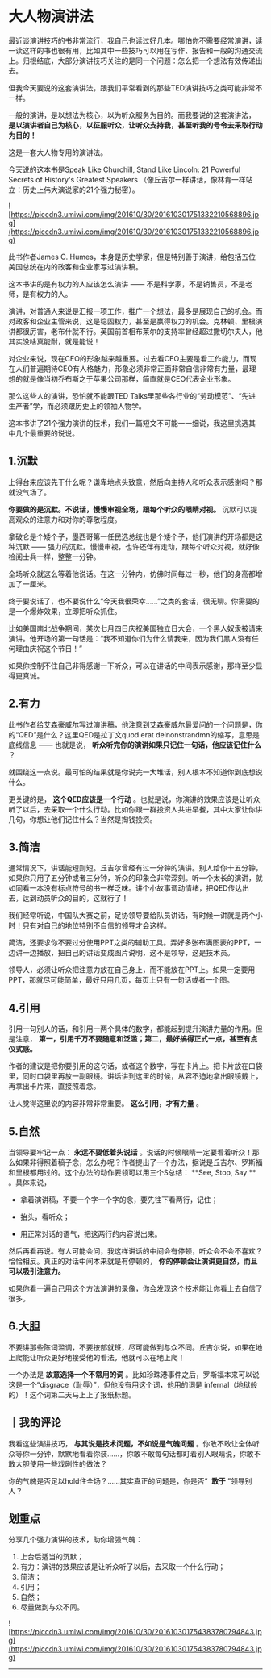 # 大人物演讲法

最近谈演讲技巧的书非常流行，我自己也读过好几本。哪怕你不需要经常演讲，读一读这样的书也很有用，比如其中一些技巧可以用在写作、报告和一般的沟通交流上。归根结底，大部分演讲技巧关注的是同一个问题：怎么把一个想法有效传递出去。

但我今天要说的这套演讲法，跟我们平常看到的那些TED演讲技巧之类可能非常不一样。

一般的演讲，是以想法为核心，以为听众服务为目的。而我要说的这套演讲法， **是以演讲者自己为核心，以征服听众，让听众支持我，甚至听我的号令去采取行动为目的！**

这是一套大人物专用的演讲法。

今天说的这本书是Speak Like Churchill, Stand Like Lincoln: 21 Powerful Secrets of History's Greatest Speakers （像丘吉尔一样讲话，像林肯一样站立：历史上伟大演说家的21个强力秘密）。 

![https://piccdn3.umiwi.com/img/201610/30/201610301751332210568896.jpg](https://piccdn3.umiwi.com/img/201610/30/201610301751332210568896.jpg)

此书作者James C. Humes，本身是历史学家，但是特别善于演讲，给包括五位美国总统在内的政客和企业家写过演讲稿。

这本书讲的是有权力的人应该怎么演讲 —— 不是科学家，不是销售员，不是老师，是有权力的人。

演讲，对普通人来说是汇报一项工作，推广一个想法，最多是展现自己的机会。而对政客和企业主管来说，这是稳固权力，甚至是赢得权力的机会。克林顿、里根演讲都很厉害，老布什就不行。英国前首相布莱尔的支持率曾经超过撒切尔夫人，他其实没啥真能耐，就是能说！

对企业来说，现在CEO的形象越来越重要。过去看CEO主要是看工作能力，而现在人们普遍期待CEO有人格魅力，形象必须非常正面非常自信非常有力量，最理想的就是像当初乔布斯之于苹果公司那样，简直就是CEO代表企业形象。

那么这些人的演讲，恐怕就不能跟TED Talks里那些各行业的“劳动模范”、“先进生产者”学，而必须跟历史上的领袖人物学。

这本书讲了21个强力演讲的技术，我们一篇短文不可能一一细说，我这里挑选其中几个最重要的说说。

## 1.沉默

上得台来应该先干什么呢？谦卑地点头致意，然后向主持人和听众表示感谢吗？那就没气场了。

 **你要做的是沉默。不说话，慢慢审视全场，跟每个听众的眼睛对视。** 沉默可以提高观众的注意力和对你的尊敬程度。

拿破仑是个矮个子，墨西哥第一任民选总统也是个矮个子，他们演讲的开场都是这种沉默 —— 强力的沉默。慢慢审视，也许还伴有走动，跟每个听众对视，就好像检阅士兵一样，整整一分钟。

全场听众就这么等着他说话。在这一分钟内，仿佛时间每过一秒，他们的身高都增加了一厘米。

终于要说话了，也不要说什么“今天我很荣幸……”之类的套话，很无聊。你需要的是一个爆炸效果，立即把听众抓住。

比如美国南北战争期间，某次七月四日庆祝美国独立日大会，一个黑人奴隶被请来演讲。他开场的第一句话是：“我不知道你们为什么请我来，因为我们黑人没有任何理由庆祝这个节日！”

如果你控制不住自己非得感谢一下听众，可以在讲话的中间表示感谢，那样至少显得更真诚。

## 2.有力

此书作者给艾森豪威尔写过演讲稿，他注意到艾森豪威尔最爱问的一个问题是，你的“QED”是什么？这里QED是拉丁文quod erat delnonstrandmn的缩写，意思是底线信息 —— 也就是说， **听众听完你的演讲如果只记住一句话，他应该记住什么** ？

就围绕这一点说。最可怕的结果就是你说完一大堆话，别人根本不知道你到底想说什么。

更关键的是， **这个QED应该是一个行动** 。也就是说，你演讲的效果应该是让听众听了以后，去采取一个什么行动。比如你跟一群投资人共进早餐，其中大家让你讲几句，你想让他们记住什么？当然是掏钱投资。 

## 3.简洁

通常情况下，讲话能短则短。丘吉尔曾经有过一分钟的演讲。别人给你十五分钟，如果你只用了五分钟或者三分钟，听众的印象会非常深刻。听一个太长的演讲，就如同看一本没有标点符号的书一样乏味。讲个小故事调动情绪，把QED传达出去，达到动员听众的目的，这就行了！

我们经常听说，中国队大赛之前，足协领导要给队员讲话，有时候一讲就是两个小时！只有对自己的地位特别不自信的领导才会这样。

简洁，还要求你不要过分使用PPT之类的辅助工具。弄好多张布满图表的PPT，一边讲一边播放，把自己的讲话变成图片说明，这不是领导，这是技术员。

领导人，必须让听众把注意力放在自己身上，而不能放在PPT上。如果一定要用PPT，那就尽可能简单，最好只用几页，每页上只有一句话或者一个图。 

## 4.引用

引用一句别人的话，和引用一两个具体的数字，都能起到提升演讲力量的作用。但是注意， **第一，引用千万不要随意和泛滥；第二，最好搞得正式一点，甚至有点仪式感。**

作者的建议是把你要引用的这句话，或者这个数字，写在卡片上。把卡片放在口袋里，同时口袋里再放一副眼镜。讲话讲到这里的时候，从容不迫地拿出眼镜戴上，再拿出卡片来，直接照着念。

让人觉得这里说的内容非常非常重要。 **这么引用，才有力量** 。 

## 5.自然

当领导要牢记一点： **永远不要低着头说话** 。说话的时候眼睛一定要看着听众！那么如果非得照着稿子念，怎么办呢？作者提出了一个办法，据说是丘吉尔、罗斯福和里根都用过的。这个办法的动作要领可以用三个S总结： **See, Stop, Say ** 。具体来说，

* 拿着演讲稿，不要一个字一个字的念，要先往下看两行，记住；

* 抬头，看听众；

* 用正常对话的语气，把这两行的内容说出来。

然后再看再说。有人可能会问，我这样讲话的中间会有停顿，听众会不会不喜欢？恰恰相反。真正的对话中间本来就是有停顿的， **你的停顿会让演讲更自然，而且可以吸引注意力。**

如果你看一遍自己用这个方法演讲的录像，你会发现这个技术能让你看上去自信了很多。 

## 6.大胆

不要讲那些陈词滥调，不要按部就班，尽可能做到与众不同。丘吉尔说，如果在地上爬能让听众更好地接受他的看法，他就可以在地上爬！

一个办法是 **故意选择一个不常用的词** 。比如珍珠港事件之后，罗斯福本来可以说这是一个“disgrace（耻辱）”，但他没有用这个词，他用的词是 infernal（地狱般的）！这个词第二天马上上了报纸标题。 

## ｜我的评论

我看这些演讲技巧， **与其说是技术问题，不如说是气魄问题** 。你敢不敢让全体听众等你一分钟，默默地看着你装……，你敢不敢每句话都盯着别人眼睛说，你敢不敢大胆使用一些戏剧性的做法？

你的气魄是否足以hold住全场？……其实真正的问题是，你是否“  **敢于** ”领导别人？

## 划重点

分享几个强力演讲的技术，助你增强气魄：
1. 上台后适当的沉默；
2. 有力：演讲的效果应该是让听众听了以后，去采取一个什么行动；
3. 简洁；
4. 引用；
5. 自然；
6. 尽量做到与众不同。

![https://piccdn3.umiwi.com/img/201610/30/201610301754383780794843.jpg](https://piccdn3.umiwi.com/img/201610/30/201610301754383780794843.jpg)

---
